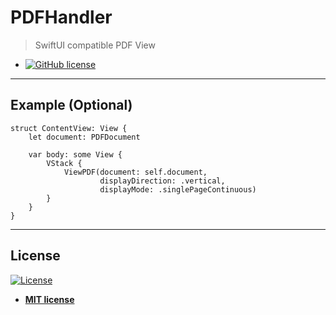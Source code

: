 <a href="https://image.flaticon.com/icons/png/512/337/337946.png"></a>

# PDFHandler

> SwiftUI compatible PDF View


- [![GitHub license](https://img.shields.io/github/license/Naereen/StrapDown.js.svg)](https://github.com/Naereen/StrapDown.js/blob/master/LICENSE)


---

## Example (Optional)

```
struct ContentView: View {
    let document: PDFDocument

    var body: some View {
        VStack {
            ViewPDF(document: self.document,
                    displayDirection: .vertical,
                    displayMode: .singlePageContinuous)
        }
    }
}
```




---

## License

[![License](http://img.shields.io/:license-mit-blue.svg?style=flat-square)](http://badges.mit-license.org)

- **[MIT license](http://opensource.org/licenses/mit-license.php)**
